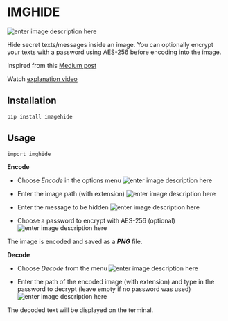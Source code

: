 ﻿# IMGHIDE

![enter image description here](https://i.ibb.co/MZR48SH/imgide-sc.png)

Hide secret texts/messages inside an image. You can optionally encrypt your texts with a password using AES-256 before encoding into the image.

Inspired from this [Medium post](https://medium.com/better-programming/image-steganography-using-python-2250896e48b9)

Watch [explanation video](https://youtu.be/_KX8ORUA_98)

## Installation

    pip install imagehide


## Usage

    import imghide

**Encode**

 - Choose *Encode* in the options menu
 ![enter image description here](https://i.ibb.co/6rG8HBt/imghide-sc2.png)
 
 - Enter the image path (with extension)
 ![enter image description here](https://i.ibb.co/RCJCGCh/imghide-sc3.png)
 - Enter the message to be hidden
 ![enter image description here](https://i.ibb.co/ngXDwHk/imghide-sc4.png)
 - Choose a password to encrypt with AES-256 (optional)
 ![enter image description here](https://i.ibb.co/87qCNZg/imghide-sc5.png)

The image is encoded and saved as a ***PNG*** file.

**Decode**

 - Choose *Decode* from the menu
![enter image description here](https://i.ibb.co/nkvzjCJ/imghide-sc6.png)

 - Enter the path of the encoded image (with extension) and type in the password to decrypt (leave empty if no password was used)
![enter image description here](https://i.ibb.co/HTP4b28/imghide-sc7.png)

The decoded text will be displayed on the terminal.
